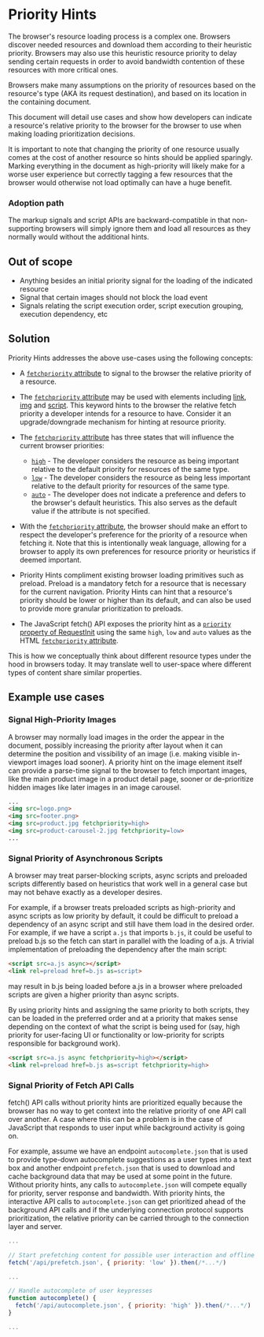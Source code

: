 # Priority Hints

The browser's resource loading process is a complex one. Browsers discover
needed resources and download them according to their heuristic priority.
Browsers may also use this heuristic resource priority to delay sending
certain requests in order to avoid bandwidth contention of these resources
with more critical ones.

Browsers make many assumptions on the priority of resources based on the
resource's type (AKA its request destination), and based on its location
in the containing document.

This document will detail use cases and show how developers can indicate a
resource's relative priority to the browser for the browser to use when making
loading prioritization decisions.

It is important to note that changing the priority of one resource usually
comes at the cost of another resource so hints should be applied sparingly.
Marking everything in the document as high-priority will likely make for a worse
user experience but correctly tagging a few resources that the browser would
otherwise not load optimally can have a huge benefit.

### Adoption path
The markup signals and script APIs are backward-compatible in that
non-supporting browsers will simply ignore them and load all resources as they
normally would without the additional hints.

## Out of scope
* Anything besides an initial priority signal for the loading of the
  indicated resource
* Signal that certain images should not block the load event
* Signals relating the script execution order, script execution
  grouping, execution dependency, etc

## Solution

Priority Hints addresses the above use-cases using the following concepts:

* A [`fetchpriority` attribute](https://html.spec.whatwg.org/multipage/urls-and-fetching.html#fetch-priority-attribute) to signal to the browser the relative priority of a resource.

* The [`fetchpriority` attribute](https://html.spec.whatwg.org/multipage/urls-and-fetching.html#fetch-priority-attribute) may be used with elements including [link](https://html.spec.whatwg.org/multipage/semantics.html#attr-link-fetchpriority), [img](https://html.spec.whatwg.org/multipage/embedded-content.html#attr-img-fetchpriority) and [script](https://html.spec.whatwg.org/multipage/scripting.html#attr-script-fetchpriority). This keyword hints to the browser the relative fetch priority a developer intends for a resource to have. Consider it an upgrade/downgrade mechanism for hinting at resource priority.

* The [`fetchpriority` attribute](https://html.spec.whatwg.org/multipage/urls-and-fetching.html#fetch-priority-attribute) has three states that will influence the current browser priorities:

  * [`high`](https://html.spec.whatwg.org/multipage/urls-and-fetching.html#attr-fetchpriority-high) - The developer considers the resource as being important relative to the default priority for resources of the same type.
  * [`low`](https://html.spec.whatwg.org/multipage/urls-and-fetching.html#attr-fetchpriority-low) - The developer considers the resource as being less important relative to the default priority for resources of the same type.
  * [`auto`](https://html.spec.whatwg.org/multipage/urls-and-fetching.html#attr-fetchpriority-auto) - The developer does not indicate a preference and defers to the browser's default heuristics. This also serves as the default value if the attribute is not specified.

* With the [`fetchpriority` attribute](https://html.spec.whatwg.org/multipage/urls-and-fetching.html#fetch-priority-attribute), the browser should make an effort to respect the developer's preference for the priority of a resource when fetching it. Note that this is intentionally weak language, allowing for a browser to apply its own preferences for resource priority or heuristics if deemed important.

* Priority Hints compliment existing browser loading primitives such as preload. Preload is a mandatory fetch for a resource that is necessary for the current navigation. Priority Hints can hint that a resource's priority should be lower or higher than its default, and can also be used to provide more granular prioritization to preloads.

* The JavaScript fetch() API exposes the priority hint as a [`priority` property of RequestInit](https://fetch.spec.whatwg.org/#dom-requestinit-priority) using the same `high`, `low` and `auto` values as the HTML [`fetchpriority` attribute](https://html.spec.whatwg.org/multipage/urls-and-fetching.html#fetch-priority-attribute).

This is how we conceptually think about different resource types under the hood in browsers today.
It may translate well to user-space where different types of content share similar properties.

## Example use cases

### Signal High-Priority Images
A browser may normally load images in the order the appear in the document, possibly increasing the priority after layout when it can determine the position and vissibility of an image (i.e. making visible in-viewport images load sooner). A priority hint on the image element itself can provide a parse-time signal to the browser to fetch important images, like the main product image in a product detail page, sooner or de-prioritize hidden images like later images in an image carousel.

```html
...
<img src=logo.png>
<img src=footer.png>
<img src=product.jpg fetchpriority=high>
<img src=product-carousel-2.jpg fetchpriority=low>
...
```

### Signal Priority of Asynchronous Scripts
A browser may treat parser-blocking scripts, async scripts and preloaded scripts differently based on heuristics that work well in a general case but may not behave exactly as a developer desires.

For example, if a browser treats preloaded scripts as high-priority and async scripts as low priority by default, it could be difficult to preload a dependency of an async script and still have them load in the desired order. For example, if we have a script ```a.js``` that imports ```b.js```, it could be useful to preload b.js so the fetch can start in parallel with the loading of a.js. A trivial implementation of preloading the dependency after the main script:

```html
<script src=a.js async></script>
<link rel=preload href=b.js as=script>
```

may result in b.js being loaded before a.js in a browser where preloaded scripts are given a higher priority than async scripts.

By using priority hints and assigning the same priority to both scripts, they can be loaded in the preferred order and at a priority that makes sense depending on the context of what the script is being used for (say, high priority for user-facing UI or functionality or low-priority for scripts responsible for background work).

```html
<script src=a.js async fetchpriority=high></script>
<link rel=preload href=b.js as=script fetchpriority=high>
```

### Signal Priority of Fetch API Calls
fetch() API calls without priority hints are prioritized equally because the browser has no way to get context into the relative priority of one API call over another. A case where this can be a problem is in the case of JavaScript that responds to user input while background activity is going on.

For example, assume we have an endpoint ```autocomplete.json``` that is used to provide type-down autocomplete suggestions as a user types into a text box and another endpoint ```prefetch.json``` that is used to download and cache background data that may be used at some point in the future. Without priority hints, any calls to ```autocomplete.json``` will compete equally for priority, server response and bandwidth. With priority hints, the interactive API calls to ```autocomplete.json``` can get prioritized ahead of the background API calls and if the underlying connection protocol supports prioritization, the relative priority can be carried through to the connection layer and server.

```javascript
...

// Start prefetching content for possible user interaction and offline support
fetch('/api/prefetch.json', { priority: 'low' }).then(/*...*/)

...

// Handle autocomplete of user keypresses
function autocomplete() {
  fetch('/api/autocomplete.json', { priority: 'high' }).then(/*...*/)
}

...
```
